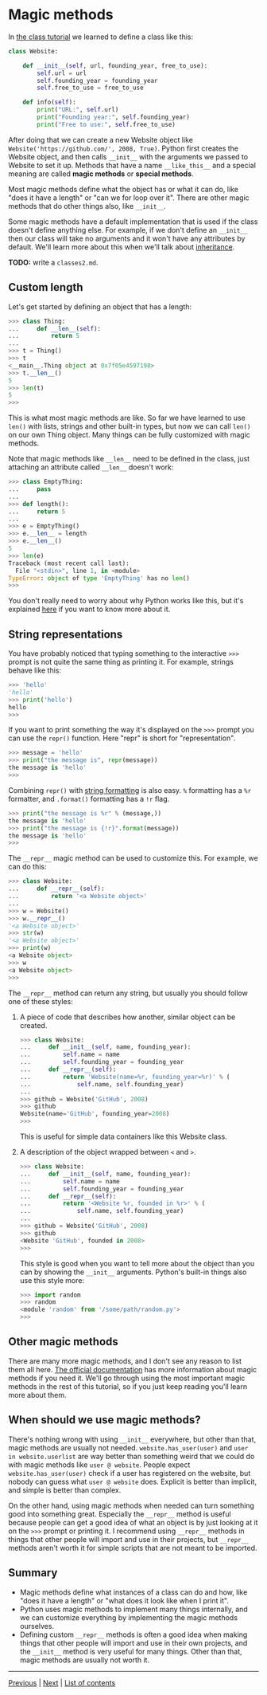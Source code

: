 # Magic methods

In [the class tutorial](../basics/classes.md) we learned to define a
class like this:

```python
class Website:

    def __init__(self, url, founding_year, free_to_use):
        self.url = url
        self.founding_year = founding_year
        self.free_to_use = free_to_use

    def info(self):
        print("URL:", self.url)
        print("Founding year:", self.founding_year)
        print("Free to use:", self.free_to_use)
```

After doing that we can create a new Website object like
`Website('https://github.com/', 2008, True)`. Python first creates the
Website object, and then calls `__init__` with the arguments we passed
to Website to set it up. Methods that have a name `__like_this__` and a
special meaning are called **magic methods** or **special methods**.

Most magic methods define what the object has or what it can do, like
"does it have a length" or "can we for loop over it". There are other
magic methods that do other things also, like `__init__`.

Some magic methods have a default implementation that is used if the
class doesn't define anything else. For example, if we don't define an
`__init__` then our class will take no arguments and it won't have any
attributes by default. We'll learn more about this when we'll talk about
[inheritance](classes2.md).

**TODO:** write a `classes2.md`.

## Custom length

Let's get started by defining an object that has a length:

```python
>>> class Thing:
...     def __len__(self):
...         return 5
...
>>> t = Thing()
>>> t
<__main__.Thing object at 0x7f05e4597198>
>>> t.__len__()
5
>>> len(t)
5
>>>
```

This is what most magic methods are like. So far we have learned to use
`len()` with lists, strings and other built-in types, but now we can
call `len()` on our own Thing object. Many things can be fully
customized with magic methods.

Note that magic methods like `__len__` need to be defined in the class,
just attaching an attribute called `__len__` doesn't work:

```python
>>> class EmptyThing:
...     pass
...
>>> def length():
...     return 5
...
>>> e = EmptyThing()
>>> e.__len__ = length
>>> e.__len__()
5
>>> len(e)
Traceback (most recent call last):
  File "<stdin>", line 1, in <module>
TypeError: object of type 'EmptyThing' has no len()
>>>
```

You don't really need to worry about why Python works like this, but
it's explained
[here](https://docs.python.org/3/reference/datamodel.html#special-method-lookup)
if you want to know more about it.

## String representations

You have probably noticed that typing something to the interactive `>>>`
prompt is not quite the same thing as printing it. For example,
strings behave like this:

```python
>>> 'hello'
'hello'
>>> print('hello')
hello
>>>
```

If you want to print something the way it's displayed on the `>>>`
prompt you can use the `repr()` function. Here "repr" is short for
"representation".

```python
>>> message = 'hello'
>>> print("the message is", repr(message))
the message is 'hello'
>>>
```

Combining `repr()` with [string
formatting](../basics/handy-stuff-strings.md#string-formatting) is also
easy. `%` formatting has a `%r` formatter, and `.format()` formatting
has a `!r` flag.

```python
>>> print("the message is %r" % (message,))
the message is 'hello'
>>> print("the message is {!r}".format(message))
the message is 'hello'
>>>
```

The `__repr__` magic method can be used to customize this. For example,
we can do this:

```python
>>> class Website:
...     def __repr__(self):
...         return '<a Website object>'
...
>>> w = Website()
>>> w.__repr__()
'<a Website object>'
>>> str(w)
'<a Website object>'
>>> print(w)
<a Website object>
>>> w
<a Website object>
>>>
```

The `__repr__` method can return any string, but usually you should
follow one of these styles:

1. A piece of code that describes how another, similar object can be
    created.

    ```python
    >>> class Website:
    ...     def __init__(self, name, founding_year):
    ...         self.name = name
    ...         self.founding_year = founding_year
    ...     def __repr__(self):
    ...         return 'Website(name=%r, founding_year=%r)' % (
    ...             self.name, self.founding_year)
    ...
    >>> github = Website('GitHub', 2008)
    >>> github
    Website(name='GitHub', founding_year=2008)
    >>>
    ```

    This is useful for simple data containers like this Website class.

2. A description of the object wrapped between `<` and `>`.

    ```python
    >>> class Website:
    ...     def __init__(self, name, founding_year):
    ...         self.name = name
    ...         self.founding_year = founding_year
    ...     def __repr__(self):
    ...         return '<Website %r, founded in %r>' % (
    ...             self.name, self.founding_year)
    ...
    >>> github = Website('GitHub', 2008)
    >>> github
    <Website 'GitHub', founded in 2008>
    >>>
    ```

    This style is good when you want to tell more about the object than
    you can by showing the `__init__` arguments. Python's built-in
    things also use this style more:

    ```python
    >>> import random
    >>> random
    <module 'random' from '/some/path/random.py'>
    >>>
    ```

## Other magic methods

There are many more magic methods, and I don't see any reason to list
them all here. [The official
documentation](https://docs.python.org/3/reference/datamodel.html) has
more information about magic methods if you need it. We'll go through
using the most important magic methods in the rest of this tutorial, so
if you just keep reading you'll learn more about them.

## When should we use magic methods?

There's nothing wrong with using `__init__` everywhere, but other than
that, magic methods are usually not needed. `website.has_user(user)` and
`user in website.userlist` are way better than something weird that we
could do with magic methods like `user @ website`. People expect
`website.has_user(user)` check if a user has registered on the website,
but nobody can guess what `user @ website` does. Explicit is better than
implicit, and simple is better than complex.

On the other hand, using magic methods when needed can turn something
good into something great. Especially the `__repr__` method is useful
because people can get a good idea of what an object is by just looking
at it on the `>>>` prompt or printing it. I recommend using `__repr__`
methods in things that other people will import and use in their
projects, but `__repr__` methods aren't worth it for simple scripts that
are not meant to be imported.

## Summary

- Magic methods define what instances of a class can do and how, like
    "does it have a length" or "what does it look like when I print it".
- Python uses magic methods to implement many things internally, and we
    can customize everything by implementing the magic methods
    ourselves.
- Defining custom `__repr__` methods is often a good idea when making
    things that other people will import and use in their own projects,
    and the `__init__` method is very useful for many things.
    Other than that, magic methods are usually not worth it.

***



[Previous](functions.md) | [Next](iters.md) |
[List of contents](../README.md#advanced)
